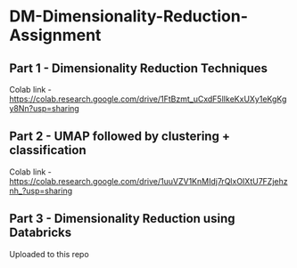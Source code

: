 # DM-Dimensionality-Reduction-Assignment

## Part 1 -  Dimensionality Reduction Techniques
Colab link - https://colab.research.google.com/drive/1FtBzmt_uCxdF5lIkeKxUXy1eKgKgy8Nn?usp=sharing

## Part 2 - UMAP followed by clustering + classification
Colab link - https://colab.research.google.com/drive/1uuVZV1KnMIdj7rQlxOIXtU7FZjehznh_?usp=sharing

## Part 3 - Dimensionality Reduction using Databricks
Uploaded to this repo
